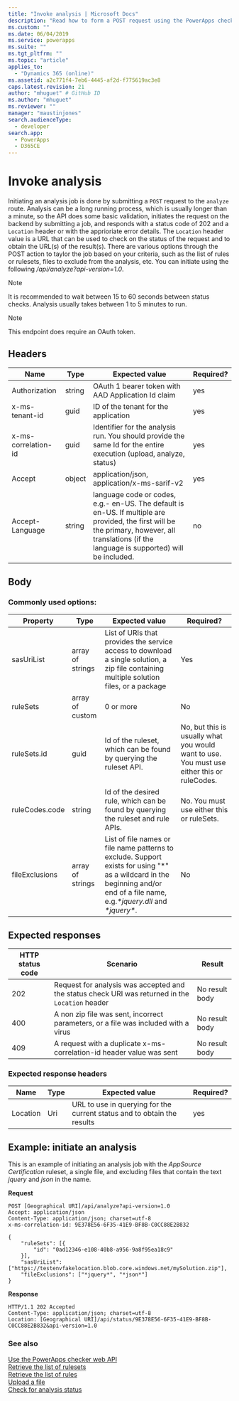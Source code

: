 ```yaml
---
title: "Invoke analysis | Microsoft Docs"
description: "Read how to form a POST request using the PowerApps checker web API to initiate the analysis request job"
ms.custom: ""
ms.date: 06/04/2019
ms.service: powerapps
ms.suite: ""
ms.tgt_pltfrm: ""
ms.topic: "article"
applies_to: 
  - "Dynamics 365 (online)"
ms.assetid: a2c771f4-7eb6-4445-af2d-f775619ac3e8
caps.latest.revision: 21
author: "mhuguet" # GitHub ID
ms.author: "mhuguet"
ms.reviewer: ""
manager: "maustinjones"
search.audienceType: 
  - developer
search.app: 
  - PowerApps
  - D365CE
---
```


# Invoke analysis

Initiating an analysis job is done by submitting a `POST` request to the `analyze` route. Analysis can be a long running process, which is usually longer than a minute, so the API does some basic validation, initiates the request on the backend by submitting a job, and responds with a status code of 202 and a `Location` header or with the apprioriate error details. The `Location` header value is a URL that can be used to check on the status of the request and to obtain the URL(s) of the result(s). There are various options through the POST action to taylor the job based on your criteria, such as the list of rules or rulesets, files to exclude from the analysis, etc. You can initiate using the following _/api/analyze?api-version=1.0_.


> [!NOTE]
>  It is recommended to wait between 15 to 60 seconds between status checks. Analysis usually takes between 1 to 5 minutes to run.

> [!NOTE]
>  This endpoint does require an OAuth token.

<a name="bkmk_headers"></a>

## Headers
|Name|Type|Expected value|Required?|
|--|--|--|--|
|Authorization|string|OAuth 1 bearer token with AAD Application Id claim|yes|
|x-ms-tenant-id|guid|ID of the tenant for the application|yes|
|x-ms-correlation-id|guid|Identifier for the analysis run. You should provide the same Id for the entire execution (upload, analyze, status)|yes|
|Accept|object|application/json, application/x-ms-sarif-v2|yes|
|Accept-Language|string|language code or codes, e.g.- en-US. The default is en-US. If multiple are provided, the first will be the primary, however, all translations (if the language is supported) will be included.|no

<a name="bkmk_body"></a>

## Body

### Commonly used options:

|Property|Type|Expected value|Required?|
|--|--|--|--|
|sasUriList|array of strings|List of URIs that provides the service access to download a single solution, a zip file containing multiple solution files, or a package|Yes|
|ruleSets|array of custom|0 or more|No|
|ruleSets.id|guid|Id of the ruleset, which can be found by querying the ruleset API.|No, but this is usually what you would want to use. You must use either this or ruleCodes.|
|ruleCodes.code|string|Id of the desired rule, which can be found by querying the ruleset and rule APIs.|No. You must use either this or ruleSets.|
|fileExclusions|array of strings|List of file names or file name patterns to exclude. Support exists for using "*" as a wildcard in the beginning and/or end of a file name, e.g._\*jquery.dll_ and _\*jquery\*_.|No|

<a name="bkmk_responses"></a>

## Expected responses
|HTTP status code|Scenario|Result|
|--|--|--|
|202|Request for analysis was accepted and the status check URI was returned in the `Location` header|No result body
|400|A non zip file was sent, incorrect parameters, or a file was included with a virus|No result body|
|409|A request with a duplicate x-ms-correlation-id header value was sent|No result body|

### Expected response headers
|Name|Type|Expected value|Required?|
|--|--|--|--|
|Location|Uri|URL to use in querying for the current status and to obtain the results|yes|

<a name="bkmk_analyzeExample"></a>

## Example: initiate an analysis

This is an example of initiating an analysis job with the _AppSource Certification_ ruleset, a single file, and excluding files that contain the text _jquery_ and _json_ in the name.

**Request**
```http
POST [Geographical URI]/api/analyze?api-version=1.0
Accept: application/json
Content-Type: application/json; charset=utf-8
x-ms-correlation-id: 9E378E56-6F35-41E9-BF8B-C0CC88E2B832

{
    "ruleSets": [{
        "id": "0ad12346-e108-40b8-a956-9a8f95ea18c9"
    }],
    "sasUriList": ["https://testenvfakelocation.blob.core.windows.net/mySolution.zip"],
    "fileExclusions": ["*jquery*", "*json*"]
}
```

**Response**
```http
HTTP/1.1 202 Accepted
Content-Type: application/json; charset=utf-8
Location: [Geographical URI]/api/status/9E378E56-6F35-41E9-BF8B-C0CC88E2B832&api-version=1.0
```

### See also

[Use the PowerApps checker web API](overview.md)<br />
[Retrieve the list of rulesets](retrieve-rulesets.md)<br />
[Retrieve the list of rules](retrieve-rules.md)<br />
[Upload a file](upload-file.md)<br />
[Check for analysis status](check-status.md)<br />